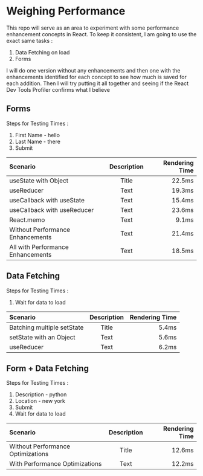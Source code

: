 # Weighing Performance

This repo will serve as an area to experiment with some performance enhancement concepts in React. To keep it consistent, I am going to use the exact same tasks :

1. Data Fetching on load
2. Forms

I will do one version without any enhancements and then one with the enhancements identified for each concept to see how much is saved for each addition. Then I will try putting it all together and seeing if the React Dev Tools Profiler confirms what I believe

## Forms

Steps for Testing Times :

1. First Name - hello
2. Last Name - there
3. Submit

| Scenario                          | Description | Rendering Time |
| :-------------------------------- | :---------: | -------------: |
| useState with Object              |    Title    |         22.5ms |
| useReducer                        |    Text     |         19.3ms |
| useCallback with useState         |    Text     |         15.4ms |
| useCallback with useReducer       |    Text     |         23.6ms |
| React.memo                        |    Text     |          9.1ms |
| Without Performance Enhancements  |    Text     |         21.4ms |
| All with Performance Enhancements |    Text     |         18.5ms |

## Data Fetching

Steps for Testing Times :

1. Wait for data to load

| Scenario                   | Description | Rendering Time |
| :------------------------- | :---------: | -------------: |
| Batching multiple setState |    Title    |          5.4ms |
| setState with an Object    |    Text     |          5.6ms |
| useReducer                 |    Text     |          6.2ms |

## Form + Data Fetching

Steps for Testing Times :

1. Description - python
2. Location - new york
3. Submit
4. Wait for data to load

| Scenario                          | Description | Rendering Time |
| :-------------------------------- | :---------: | -------------: |
| Without Performance Optimizations |    Title    |         12.6ms |
| With Performance Optimizations    |    Text     |         12.2ms |
